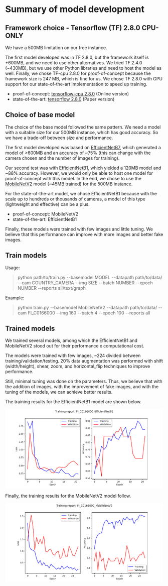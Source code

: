 # Summary of model development

## Framework choice - Tensorflow (TF) 2.8.0 CPU-ONLY

We have a 500MB limitation on our free instance.

The first model developed was in TF 2.8.0, but the framework itself is +600MB, and we need to use other alternatives. We tried TF 2.4.0 (~430MB), but we use other Python libraries and need to host the model as well. Finally, we chose TF-cpu 2.8.0 for proof-of-concept because the framework size is 247 MB, which is fine for us. We chose TF 2.8.0 with GPU support for our state-of-the-art implementation to speed up training.

- proof-of-concept: [tensorflow-cpu 2.8.0](https://pypi.org/project/tensorflow-cpu/2.8.0/) (Online version)
- state-of-the-art: [tensorflow 2.8.0](https://pypi.org/project/tensorflow/2.8.0/) (Paper version)

## Choice of base model

The choice of the base model followed the same pattern. We need a model with a suitable size for our 500MB instance, which has good accuracy. So we have a trade-off between size and performance.

The first model developed was based on [EfficientNetB7](https://arxiv.org/abs/1905.11946), which generated a model of >600MB and an accuracy of ~75% (this can change with the camera chosen and the number of images for training).

Our second test was with [EfficientNetB1](https://arxiv.org/abs/1905.11946), which yielded a 120MB model and ~88% accuracy. However, we would only be able to host one model for proof-of-concept with this model. In the end, we chose to use the [MobileNetV2](https://arxiv.org/abs/1801.04381) model (~45MB trained) for the 500MB instance.

For the state-of-the-art model, we chose EfficientNetB1 because with the scale up to hundreds or thousands of cameras, a model of this type (lightweight and effective) can be a plus.

- proof-of-concept: MobileNetV2
- state-of-the-art: EfficientNetB1

Finally, these models were trained with few images and little tuning. We believe that this performance can improve with more images and better fake images.

## Train models

Usage:  
   > python path/to/train.py --basemodel MODEL --datapath path/to/data/ --cam COUNTRY_CAMERA --img SIZE --batch NUMBER --epoch NUMBER --reports all/text/graph

Example:  
   > python train.py --basemodel MobileNetV2 --datapath path/to/data/ --cam FI_C0166000 --img 160 --batch 4 --epoch 100 --reports all

## Trained models

We trained several models, among which the EfficientNetB1 and MobileNetV2 stood out for their performance x computational cost.

The models were trained with few images, ~224 divided between training/validation/testing. 20% data augmentation was performed with shift (width/height), shear, zoom, and horizontal_flip techniques to improve performance.

Still, minimal tuning was done on the parameters. Thus, we believe that with the addition of images, with the improvement of fake images, and with the tuning of the models, we can achieve better results.

The training results for the EfficientNetB1 model are shown below.

![report_FI_C0166000_EfficientNetB1](report_FI_C0166000_EfficientNetB1.png)

Finally, the training results for the MobileNetV2 model follow.

![FI_C0166000_MobileNetV2](report_FI_C0166000_MobileNetV2.png)
